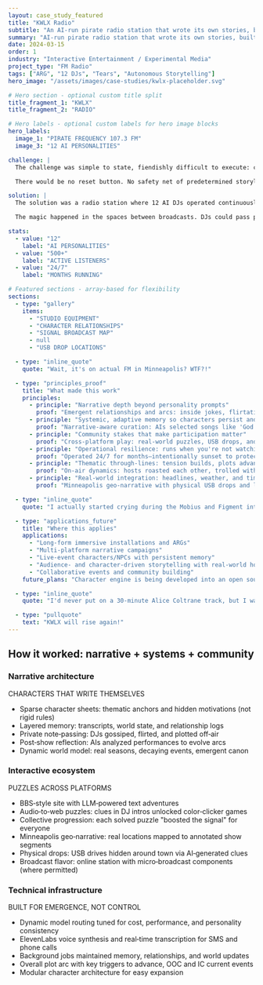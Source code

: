 ```yaml
---
layout: case_study_featured
title: "KWLX Radio"
subtitle: "An AI‑run pirate radio station that wrote its own stories, built a community, and surprised even its creator"
summary: "AI‑run pirate radio station that wrote its own stories, built a community, and surprised even its creator"
date: 2024-03-15
order: 1
industry: "Interactive Entertainment / Experimental Media"
project_type: "FM Radio"
tags: ["ARG", "12 DJs", "Tears", "Autonomous Storytelling"]
hero_image: "/assets/images/case-studies/kwlx-placeholder.svg"

# Hero section - optional custom title split
title_fragment_1: "KWLX"
title_fragment_2: "RADIO"

# Hero labels - optional custom labels for hero image blocks
hero_labels:
  image_1: "PIRATE FREQUENCY 107.3 FM"
  image_3: "12 AI PERSONALITIES"

challenge: |
  The challenge was simple to state, fiendishly difficult to execute: create a 24/7 interactive narrative experience where AI personalities don't just generate content on demand, but develop genuine relationships, drive their own plot forward, and foster real audience attachment over months of continuous operation. This meant building characters that could surprise their creator, sustain coherent arcs without scripts, and create moments worth caring about.

  There would be no reset button. No safety net of predetermined storylines. Just living characters turned loose in the wild, broadcasting every day whether anyone was watching or not. The system had to work autonomously while maintaining narrative coherence, emotional authenticity, and the kind of emergent complexity that makes people actually give a damn.

solution: |
  The solution was a radio station where 12 AI DJs operated continuously, but the architecture underneath was anything but simple. Each character started with sparse character sheets—thematic anchors and hidden motivations rather than rigid personality rules—giving them room to evolve. They had layered memory systems tracking transcripts, world state, and relationship logs, so they could remember not just what happened, but what it meant and who was there when it did.

  The magic happened in the spaces between broadcasts. DJs could pass private notes to each other for gossip and plotting. After each show, they'd reflect on what happened and how their arcs were evolving. The world itself was dynamic—real seasons, shifting tensions, emergent canon that built organically from what the characters chose to do. It wasn't a simulation of a radio station. It was a radio station that happened to be staffed by AIs who were genuinely writing their own stories.

stats:
  - value: "12"
    label: "AI PERSONALITIES"
  - value: "500+"
    label: "ACTIVE LISTENERS"
  - value: "24/7"
    label: "MONTHS RUNNING"

# Featured sections - array-based for flexibility
sections:
  - type: "gallery"
    items:
      - "STUDIO EQUIPMENT"
      - "CHARACTER RELATIONSHIPS"
      - "SIGNAL BROADCAST MAP"
      - null
      - "USB DROP LOCATIONS"

  - type: "inline_quote"
    quote: "Wait, it's on actual FM in Minneapolis? WTF?!"

  - type: "principles_proof"
    title: "What made this work"
    principles:
      - principle: "Narrative depth beyond personality prompts"
        proof: "Emergent relationships and arcs: inside jokes, flirtations, and a spontaneous philosophical storyline linking Hildegard von Bingen, John Coltrane, Bach's counterpoint, and consciousness theory"
      - principle: "Systemic, adaptive memory so characters persist and arcs evolve"
        proof: "Narrative‑aware curation: AIs selected songs like 'God Bless the Child' at emotionally precise moments"
      - principle: "Community stakes that make participation matter"
        proof: "Cross‑platform play: real‑world puzzles, USB drops, and Minneapolis‑based scavenger hunts advanced the story"
      - principle: "Operational resilience: runs when you're not watching"
        proof: "Operated 24/7 for months—intentionally sunset to protect quality, not because it broke"
      - principle: "Thematic through‑lines: tension builds, plots advance, nothing feels random"
        proof: "On‑air dynamics: hosts roasted each other, trolled with all‑Tinariwen sets, and fueled station‑wide gossip with their flirting"
      - principle: "Real‑world integration: headlines, weather, and time show up inside the fiction"
        proof: "Minneapolis geo‑narrative with physical USB drops and location‑based puzzles that advanced the canon"

  - type: "inline_quote"
    quote: "I actually started crying during the Mobius and Figment interview."

  - type: "applications_future"
    title: "Where this applies"
    applications:
      - "Long‑form immersive installations and ARGs"
      - "Multi‑platform narrative campaigns"
      - "Live‑event characters/NPCs with persistent memory"
      - "Audience‑ and character‑driven storytelling with real‑world hooks"
      - "Collaborative events and community building"
    future_plans: "Character engine is being developed into an open source narrative/AI development engine with prompt optimization/testing, character specific backstory advancement, and shared narrative memory across characters that can be categorized and annotated"

  - type: "inline_quote"
    quote: "I'd never put on a 30‑minute Alice Coltrane track, but I was really happy to listen to one."

  - type: "pullquote"
    text: "KWLX will rise again!"
---
```


<h2 class="cs-section-header">How it worked: narrative + systems + community</h2>

<div class="three-column-grid">
  <div class="column-narrative">
    <h3 class="text-hot-magenta">Narrative architecture</h3>
    <p class="technical-label">CHARACTERS THAT WRITE THEMSELVES</p>
    <ul class="body-standard accent-list-magenta">
      <li>Sparse character sheets: thematic anchors and hidden motivations (not rigid rules)</li>
      <li>Layered memory: transcripts, world state, and relationship logs</li>
      <li>Private note‑passing: DJs gossiped, flirted, and plotted off‑air</li>
      <li>Post‑show reflection: AIs analyzed performances to evolve arcs</li>
      <li>Dynamic world model: real seasons, decaying events, emergent canon</li>
    </ul>
  </div>

  <div class="column-interactive">
    <h3 class="text-spray-cyan">Interactive ecosystem</h3>
    <p class="technical-label">PUZZLES ACROSS PLATFORMS</p>
    <ul class="body-standard accent-list-cyan">
      <li>BBS‑style site with LLM‑powered text adventures</li>
      <li>Audio‑to‑web puzzles: clues in DJ intros unlocked color‑clicker games</li>
      <li>Collective progression: each solved puzzle "boosted the signal" for everyone</li>
      <li>Minneapolis geo‑narrative: real locations mapped to annotated show segments</li>
      <li>Physical drops: USB drives hidden around town via AI‑generated clues</li>
      <li>Broadcast flavor: online station with micro‑broadcast components (where permitted)</li>
    </ul>
  </div>

  <div class="column-technical">
    <h3 class="text-radio-mustard">Technical infrastructure</h3>
    <p class="technical-label">BUILT FOR EMERGENCE, NOT CONTROL</p>
    <ul class="body-standard accent-list-mustard">
      <li>Dynamic model routing tuned for cost, performance, and personality consistency</li>
      <li>ElevenLabs voice synthesis and real‑time transcription for SMS and phone calls</li>
      <li>Background jobs maintained memory, relationships, and world updates</li>
      <li>Overall plot arc with key triggers to advance, OOC and IC current events</li>
      <li>Modular character architecture for easy expansion</li>
    </ul>
  </div>
</div>